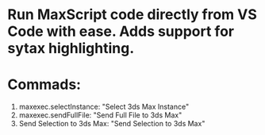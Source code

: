 # Run MaxScript code directly from VS Code with ease. Adds support for sytax highlighting.

# Commads:
1. maxexec.selectInstance: "Select 3ds Max Instance"
2. maxexec.sendFullFile: "Send Full File to 3ds Max"
3. Send Selection to 3ds Max: "Send Selection to 3ds Max"